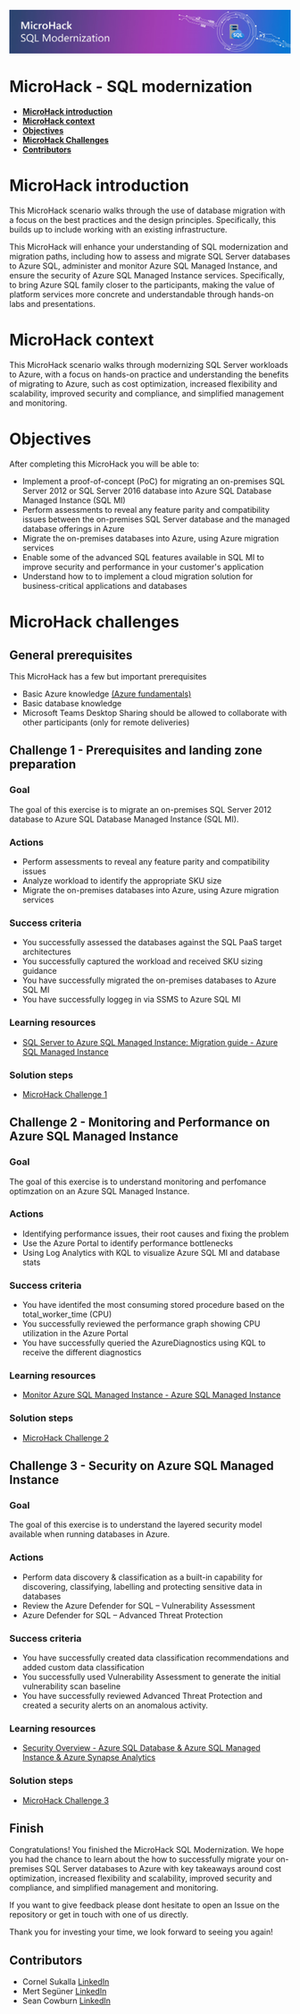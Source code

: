 
![image](./Images/SQLMicroHack.jpg)

# MicroHack - SQL modernization 

- [**MicroHack introduction**](#MicroHack-introduction)
- [**MicroHack context**](#microhack-context)
- [**Objectives**](#objectives)
- [**MicroHack Challenges**](#microhack-challenges)
- [**Contributors**](#contributors)

# MicroHack introduction

This MicroHack scenario walks through the use of database migration with a focus on the best practices and the design principles. Specifically, this builds up to include working with an existing infrastructure.

This MicroHack will enhance your understanding of SQL modernization and migration paths, including how to assess and migrate SQL Server databases to Azure SQL, administer and monitor Azure SQL Managed Instance, and ensure the security of Azure SQL Managed Instance services. Specifically, to bring Azure SQL family closer to the participants, making the value of platform services more concrete and understandable through hands-on labs and presentations.


# MicroHack context
This MicroHack scenario walks through modernizing SQL Server workloads to Azure, with a focus on hands-on practice and understanding the benefits of migrating to Azure, such as cost optimization, increased flexibility and scalability, improved security and compliance, and simplified management and monitoring.

# Objectives

After completing this MicroHack you will be able to:

* Implement a proof-of-concept (PoC) for migrating an on-premises SQL Server 2012 or SQL Server 2016 database into Azure SQL Database Managed Instance  (SQL MI)  
* Perform assessments to reveal any feature parity and compatibility issues between the on-premises SQL Server database and the managed database offerings in Azure   
* Migrate the on-premises databases into Azure, using Azure migration services  
* Enable some of the advanced SQL features available in SQL MI to improve security and performance in your customer's application  
* Understand how to to implement a cloud migration solution for business-critical applications and databases  

# MicroHack challenges

## General prerequisites

This MicroHack has a few but important prerequisites

* Basic Azure knowledge [(Azure fundamentals)](https://learn.microsoft.com/en-us/training/paths/azure-fundamentals-describe-azure-architecture-services/)  
* Basic database knowledge  
* Microsoft Teams Desktop Sharing should be allowed to collaborate with other participants (only for remote deliveries)  

## Challenge 1 - Prerequisites and landing zone preparation 

### Goal 

The goal of this exercise is to migrate an on-premises SQL Server 2012 database to Azure SQL Database Managed Instance (SQL MI).

### Actions

* Perform assessments to reveal any feature parity and compatibility issues 
* Analyze workload to identify the appropriate SKU size
* Migrate the on-premises databases into Azure, using Azure migration services

### Success criteria

* You successfully assessed the databases against the SQL PaaS target architectures 
* You successfully captured the workload and received SKU sizing guidance 
* You have successfully migrated the on-premises databases to Azure SQL MI 
* You have successfully loggeg in via SSMS to Azure SQL MI 

### Learning resources
* [SQL Server to Azure SQL Managed Instance: Migration guide - Azure SQL Managed Instance](https://learn.microsoft.com/en-us/azure/azure-sql/migration-guides/managed-instance/sql-server-to-managed-instance-guide?view=azuresql) 

### Solution steps 

* [MicroHack Challenge 1]("./Challenges/01-MicroHack-database_assessment_and_migration_with_Azure_Data_Studio.md")

## Challenge 2 - Monitoring and Performance on Azure SQL Managed Instance

### Goal 

The goal of this exercise is to understand monitoring and perfomance optimzation on an Azure SQL Managed Instance. 

### Actions

* Identifying performance issues, their root causes and fixing the problem
* Use the Azure Portal to identify performance bottlenecks
* Using Log Analytics with KQL to visualize Azure SQL MI and database stats

### Success criteria

* You have identifed the most consuming stored procedure based on the total_worker_time (CPU)
* You successfully reviewed the performance graph showing CPU utilization in the Azure Portal
* You have successfully queried the AzureDiagnostics using KQL to receive the different diagnostics

### Learning resources
* [Monitor Azure SQL Managed Instance - Azure SQL Managed Instance](https://learn.microsoft.com/en-us/azure/azure-sql/managed-instance/monitoring-sql-managed-instance-azure-monitor?view=azuresql)

### Solution steps

* [MicroHack Challenge 2](./Challenges/02-MicroHack-monitoring_and_performance_on_Azure_SQL_Managed_Instance.md)

## Challenge 3 - Security on Azure SQL Managed Instance

### Goal 

The goal of this exercise is to understand the layered security model available when running databases in Azure.

### Actions

* Perform data discovery & classification as a built-in capability for discovering, classifying, labelling and protecting sensitive data in databases
* Review the Azure Defender for SQL – Vulnerability Assessment
* Azure Defender for SQL – Advanced Threat Protection

### Success criteria

* You have successfully created data classification recommendations and added custom data classification
* You successfully used Vulnerability Assessment to generate the initial vulnerability scan baseline
* You have successfully reviewed Advanced Threat Protection and created a security alerts on an anomalous activity.

### Learning resources
* [Security Overview - Azure SQL Database & Azure SQL Managed Instance & Azure Synapse Analytics](https://learn.microsoft.com/en-us/azure/azure-sql/database/security-overview?view=azuresql)

### Solution steps

* [MicroHack Challenge 3](./Challenges/03-MicroHack-security_on_Azure_SQL_Managed_Instance.md)

## Finish

Congratulations! You finished the MicroHack SQL Modernization. We hope you had the chance to learn about the how to successfully migrate your on-premises SQL Server databases to Azure with key takeaways around cost optimization, increased flexibility and scalability, improved security and compliance, and simplified management and monitoring.

If you want to give feedback please dont hesitate to open an Issue on the repository or get in touch with one of us directly.

Thank you for investing your time, we look forward to seeing you again!


## Contributors
* Cornel Sukalla [LinkedIn](https://www.linkedin.com/in/cornelsukalla/)
* Mert Següner [LinkedIn](https://www.linkedin.com/in/mertsenguner/)
* Sean Cowburn [LinkedIn](https://www.linkedin.com/in/sean-cowburn/)
